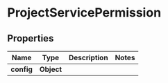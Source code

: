 

# ProjectServicePermission


## Properties

Name | Type | Description | Notes
------------ | ------------- | ------------- | -------------
**config** | **Object** |  | 



